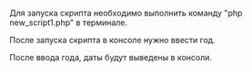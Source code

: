 Для запуска скрипта необходимо выполнить команду "php new_script1.php" в терминале.

После запуска скрипта в консоле нужно ввести год.

После ввода года, даты будут выведены в консоли.
